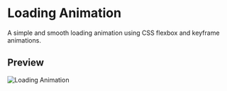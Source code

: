 # Loading Animation

A simple and smooth loading animation using CSS flexbox and keyframe animations.

## Preview

![Loading Animation](./assets/loading.gif)



